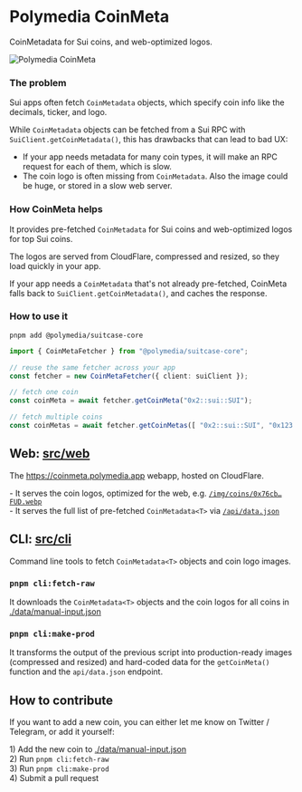 # Polymedia CoinMeta

CoinMetadata for Sui coins, and web-optimized logos.

![Polymedia CoinMeta](https://coinmeta.polymedia.app/img/open-graph.webp?x1)

### The problem

Sui apps often fetch `CoinMetadata` objects, which specify coin info like the decimals, ticker, and logo.

While `CoinMetadata` objects can be fetched from a Sui RPC with `SuiClient.getCoinMetadata()`, this has drawbacks that can lead to bad UX:
- If your app needs metadata for many coin types, it will make an RPC request for each of them, which is slow.
- The coin logo is often missing from `CoinMetadata`. Also the image could be huge, or stored in a slow web server.

### How CoinMeta helps

It provides pre-fetched `CoinMetadata` for Sui coins and web-optimized logos for top Sui coins.

The logos are served from CloudFlare, compressed and resized, so they load quickly in your app.

If your app needs a `CoinMetadata` that's not already pre-fetched, CoinMeta falls back to `SuiClient.getCoinMetadata()`, and caches the response.

### How to use it

```shell
pnpm add @polymedia/suitcase-core
```

```typescript
import { CoinMetaFetcher } from "@polymedia/suitcase-core";

// reuse the same fetcher across your app
const fetcher = new CoinMetaFetcher({ client: suiClient });

// fetch one coin
const coinMeta = await fetcher.getCoinMeta("0x2::sui::SUI");

// fetch multiple coins
const coinMetas = await fetcher.getCoinMetas([ "0x2::sui::SUI", "0x123::coin::COIN" ]);
```

## Web: [src/web](./src/web/)

The https://coinmeta.polymedia.app webapp, hosted on CloudFlare.

\- It serves the coin logos, optimized for the web, e.g. [`/img/coins/0x76cb…FUD.webp`](https://coinmeta.polymedia.app/img/coins/0x76cb819b01abed502bee8a702b4c2d547532c12f25001c9dea795a5e631c26f1-fud-FUD.webp)<br/>
\- It serves the full list of pre-fetched `CoinMetadata<T>` via [`/api/data.json`](https://coinmeta.polymedia.app/api/data.json)

## CLI: [src/cli](./src/cli/)

Command line tools to fetch `CoinMetadata<T>` objects and coin logo images.

### `pnpm cli:fetch-raw`

It downloads the `CoinMetadata<T>` objects and the coin logos for all coins in [./data/manual-input.json](./data/manual-input.json)

### `pnpm cli:make-prod`

It transforms the output of the previous script into production-ready images (compressed and resized) and hard-coded data for the `getCoinMeta()` function and the `api/data.json` endpoint.

## How to contribute

If you want to add a new coin, you can either let me know on Twitter / Telegram, or add it yourself:

1\) Add the new coin to [./data/manual-input.json](./data/manual-input.json)<br/>
2\) Run `pnpm cli:fetch-raw`<br/>
3\) Run `pnpm cli:make-prod`<br/>
4\) Submit a pull request
